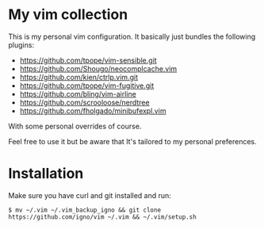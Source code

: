 My vim collection
===

This is my personal vim configuration. It basically just bundles the following plugins:

* https://github.com/tpope/vim-sensible.git
* https://github.com/Shougo/neocomplcache.vim
* https://github.com/kien/ctrlp.vim.git
* https://github.com/tpope/vim-fugitive.git
* https://github.com/bling/vim-airline
* https://github.com/scrooloose/nerdtree
* https://github.com/fholgado/minibufexpl.vim

With some personal overrides of course.

Feel free to use it but be aware that It's tailored to my personal preferences.

Installation
==
Make sure you have curl and git installed and run:

<pre><code>$ mv ~/.vim ~/.vim_backup_igno && git clone https://github.com/igno/vim ~/.vim && ~/.vim/setup.sh
</code></pre>
